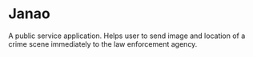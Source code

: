 # Janao
A public service application. Helps user to send image and location of a crime scene immediately to the law enforcement agency.
